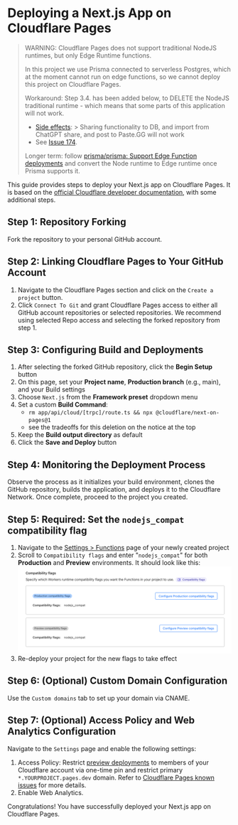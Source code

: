 # Deploying a Next.js App on Cloudflare Pages

> WARNING: Cloudflare Pages does not support traditional NodeJS runtimes, but only Edge Runtime functions.
>
> In this project we use Prisma connected to serverless Postgres, which at the moment cannot run on
> edge functions, so we cannot deploy this project on Cloudflare Pages.
>
> Workaround: Step 3.4. has been added below, to DELETE the NodeJS traditional runtime - which means that some
> parts of this application will not work.
>  - [Side effects](https://github.com/enricoros/big-agi/blob/main/src/apps/chat/trade/server/trade.router.ts#L19):
     > Sharing functionality to DB, and import from ChatGPT share, and post to Paste.GG will not work
>  - See [Issue 174](https://github.com/enricoros/big-agi/issues/174).
>
> Longer term: follow [prisma/prisma: Support Edge Function deployments](https://github.com/prisma/prisma/issues/21394)
> and convert the Node runtime to Edge runtime once Prisma supports it.

This guide provides steps to deploy your Next.js app on Cloudflare Pages.
It is based on the [official Cloudflare developer documentation](https://developers.cloudflare.com/pages/framework-guides/deploy-a-nextjs-site/),
with some additional steps.

## Step 1: Repository Forking

Fork the repository to your personal GitHub account.

## Step 2: Linking Cloudflare Pages to Your GitHub Account

1. Navigate to the Cloudflare Pages section and click on the `Create a project` button.
2. Click `Connect To Git` and grant Cloudflare Pages access to either all GitHub account repositories or selected repositories.
   We recommend using selected Repo access and selecting the forked repository from step 1.

## Step 3: Configuring Build and Deployments

1. After selecting the forked GitHub repository, click the **Begin Setup** button
2. On this page, set your **Project name**, **Production branch** (e.g., main), and your Build settings
3. Choose `Next.js` from the **Framework preset** dropdown menu
4. Set a custom **Build Command**:
    - `rm app/api/cloud/[trpc]/route.ts && npx @cloudflare/next-on-pages@1`
    - see the tradeoffs for this deletion on the notice at the top
5. Keep the **Build output directory** as default
6. Click the **Save and Deploy** button

## Step 4: Monitoring the Deployment Process

Observe the process as it initializes your build environment, clones the GitHub repository, builds the application, and deploys it
to the Cloudflare Network. Once complete, proceed to the project you created.

## Step 5: Required: Set the `nodejs_compat` compatibility flag

1. Navigate to the [Settings > Functions](https://dash.cloudflare.com/?to=/:account/pages/view/:pages-project/settings/functions) page of your newly created project
2. Scroll to `Compatibility flags` and enter "`nodejs_compat`" for both **Production** and **Preview** environments.
   It should look like this: ![](pixels/config-deploy-cloudflare-compat2.png)
3. Re-deploy your project for the new flags to take effect

## Step 6: (Optional) Custom Domain Configuration

Use the `Custom domains` tab to set up your domain via CNAME.

## Step 7: (Optional) Access Policy and Web Analytics Configuration

Navigate to the `Settings` page and enable the following settings:

1. Access Policy: Restrict [preview deployments](https://developers.cloudflare.com/pages/platform/preview-deployments/)
   to members of your Cloudflare account via one-time pin and restrict primary `*.YOURPROJECT.pages.dev` domain.
   Refer to [Cloudflare Pages known issues](https://developers.cloudflare.com/pages/platform/known-issues/#enabling-access-on-your-pagesdev-domain)
   for more details.
2. Enable Web Analytics.

Congratulations! You have successfully deployed your Next.js app on Cloudflare Pages.